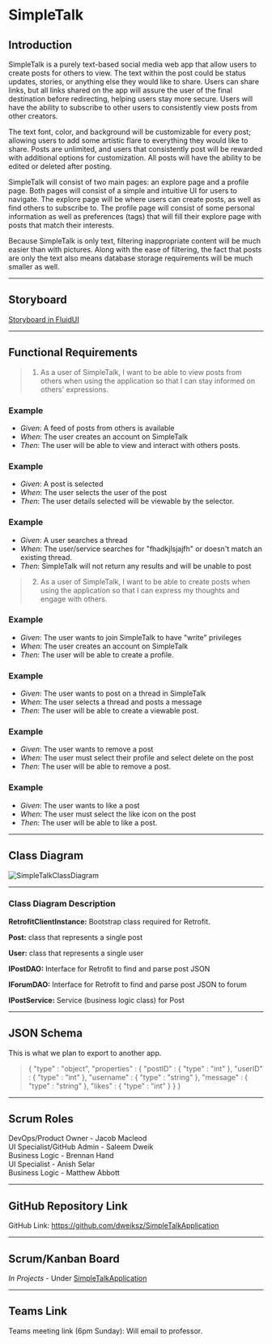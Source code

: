 # SimpleTalk

## Introduction

SimpleTalk is a purely text-based social media web app that allow users to create posts for others to view. The text within the post could be status updates, stories, or anything else they would like to share. Users can share links, but all links shared on the app will assure the user of the final destination before
redirecting, helping users stay more secure. Users will have the ability to subscribe to other users to consistently view posts from other creators.

The text font, color, and background will be customizable for every post; allowing users to add some artistic flare to everything they would like to share. Posts are
unlimited, and users that consistently post will be rewarded with additional options for customization. All posts will have the ability to be edited or deleted after
posting.


SimpleTalk will consist of two main pages: an explore page and a profile page. Both pages will consist of a simple and intuitive UI for users to navigate. The
explore page will be where users can create posts, as well as find others to subscribe to. The profile page will consist of some personal information as well as
preferences (tags) that will fill their explore page with posts that match their interests.


Because SimpleTalk is only text, filtering inappropriate content will be much easier than with pictures. Along with the ease of filtering, the fact that posts are only
the text also means database storage requirements will be much smaller as well.


---

## Storyboard
[Storyboard in FluidUI](https://www.fluidui.com/editor/live/preview/cF9TTW1jTkthZVRzVEhYYks4Qk5laEhMcFpwODZJd0ljWg==)

---

## Functional Requirements

>  1. As a user of SimpleTalk, I want to be able to view posts from others when using the application so that I can stay informed on others' expressions. 

### Example
- *Given*: A feed of posts from others is available
- *When*: The user creates an account on SimpleTalk
- *Then*: The user will be able to view and interact with others posts.

### Example
- *Given*: A post is selected
- *When*: The user selects the user of the post
- *Then*: The user details selected will be viewable by the selector.

### Example
- *Given*: A user searches a thread  
- *When*: The user/service searches for "fhadkjlsjajfh" or doesn't match an existing thread.
- *Then*: SimpleTalk will not return any results and will be unable to post

> 2. As a user of SimpleTalk, I want to be able to create posts when using the application so that I can express my thoughts and engage with others.

### Example
- *Given*: The user wants to join SimpleTalk to have "write" privileges
- *When*: The user creates an account on SimpleTalk
- *Then*: The user will be able to create a profile.

### Example
- *Given*: The user wants to post on a thread in SimpleTalk
- *When*: The user selects a thread and posts a message
- *Then*: The user will be able to create a viewable post.


### Example
- *Given*: The user wants to remove a post
- *When*: The user must select their profile and select delete on the post
- *Then*: The user will be able to remove a post.

### Example
- *Given*: The user wants to like a post
- *When*: The user must select the like icon on the post
- *Then*: The user will be able to like a post.

---

## Class Diagram

![SimpleTalkClassDiagram](https://github.com/dweiksz/SimpleTalk/blob/main/SimpleTalkClassDiagram.drawio.png)

---

### Class Diagram Description

**RetrofitClientInstance:** Bootstrap class required for Retrofit.

**Post:** class that represents a single post 

**User:**  class that represents a single user

**IPostDAO:** Interface for Retrofit to find and parse post JSON

**IForumDAO:** Interface for Retrofit to find and parse post JSON to forum

**IPostService:** Service (business logic class) for Post

---

## JSON Schema

This is what we plan to export to another app.
>  {
>  "type" : "object",
>  "properties" : {
>   "postID" : {
>      "type" : "int"
>    },
>   "userID" : {
>      "type" : "int"
>    },
>   "username" : {
>      "type" : "string"
>    },
>   "message" : {
>      "type" : "string"
>    },
>    "likes" : {
>      "type" : "int"
>    }
>  }
> }


---

## Scrum Roles
DevOps/Product Owner - Jacob Macleod  
UI Specialist/GitHub Admin - Saleem Dweik  
Business Logic - Brennan Hand  
UI Specialist - Anish Selar  
Business Logic - Matthew Abbott  



---

## GitHub Repository Link
GitHub Link: https://github.com/dweiksz/SimpleTalkApplication


---

## Scrum/Kanban Board
*In Projects* - Under [SimpleTalkApplication](https://github.com/users/dweiksz/projects/2)

---


## Teams Link
Teams meeting link (6pm Sunday): Will email to professor.
